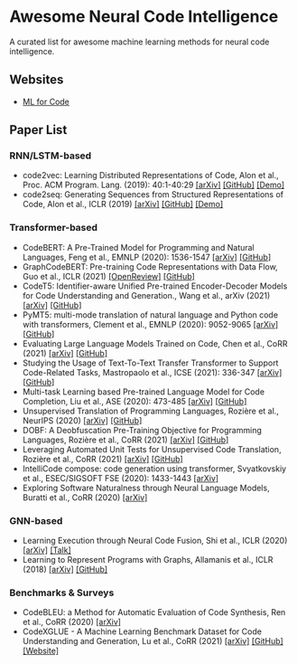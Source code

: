 # Awesome Neural Code Intelligence
A curated list for awesome machine learning methods for neural code intelligence.

## Websites

- [ML for Code](https://ml4code.github.io)

## Paper List

### RNN/LSTM-based

- code2vec: Learning Distributed Representations of Code, Alon et al., Proc. ACM Program. Lang. (2019): 40:1-40:29
  [[arXiv]](https://arxiv.org/abs/1803.09473)
  [[GitHub]](https://github.com/tech-srl/code2vec)
  [[Demo]](https://code2vec.org/)
- code2seq: Generating Sequences from Structured Representations of Code, Alon et al., ICLR (2019)
  [[arXiv]](https://arxiv.org/abs/1808.01400)
  [[GitHub]](https://github.com/tech-srl/code2seq)
  [[Demo]](https://code2seq.org/)

### Transformer-based

- CodeBERT: A Pre-Trained Model for Programming and Natural Languages, Feng et al., EMNLP (2020): 1536-1547 
  [[arXiv]](https://arxiv.org/abs/2002.08155)
  [[GitHub]](https://github.com/microsoft/CodeBERT)
- GraphCodeBERT: Pre-training Code Representations with Data Flow, Guo et al., ICLR (2021)
  [[OpenReview]](https://openreview.net/pdf?id=jLoC4ez43PZ)
  [[GitHub]](https://github.com/microsoft/CodeBERT)
- CodeT5: Identifier-aware Unified Pre-trained Encoder-Decoder Models for Code Understanding and Generation., Wang et al., arXiv (2021) 
  [[arXiv]](https://arxiv.org/abs/2109.00859) 
  [[GitHub]](https://github.com/salesforce/CodeT5)
- PyMT5: multi-mode translation of natural language and Python code with transformers, Clement et al., EMNLP (2020): 9052-9065
  [[arXiv]](https://arxiv.org/abs/2010.03150)
  [[GitHub]](https://github.com/devcartel/pymt5)
- Evaluating Large Language Models Trained on Code, Chen et al., CoRR (2021)
  [[arXiv]](https://arxiv.org/abs/2107.03374) 
  [[GitHub]](https://github.com/openai/human-eval)
- Studying the Usage of Text-To-Text Transfer Transformer to Support Code-Related Tasks, Mastropaolo et al., ICSE (2021): 336-347
  [[arXiv]](https://arxiv.org/abs/2102.02017)
  [[GitHub]](https://github.com/antonio-mastropaolo/T5-learning-ICSE_2021)
- Multi-task Learning based Pre-trained Language Model for Code Completion, Liu et al., ASE (2020): 473-485
  [[arXiv]](https://arxiv.org/abs/2012.14631)
  [[GitHub]](https://github.com/LiuFang816/CugLM)
- Unsupervised Translation of Programming Languages, Rozière et al., NeurIPS (2020)
  [[arXiv]](https://arxiv.org/abs/2006.03511) 
  [[GitHub]](https://github.com/facebookresearch/CodeGen)
- DOBF: A Deobfuscation Pre-Training Objective for Programming Languages, Rozière et al., CoRR (2021)
  [[arXiv]](https://arxiv.org/abs/2102.07492)
  [[GitHub]](https://github.com/facebookresearch/CodeGen)
- Leveraging Automated Unit Tests for Unsupervised Code Translation, Rozière et al., CoRR (2021)
  [[arXiv]](https://arxiv.org/abs/2110.06773) 
  [[GitHub]](https://github.com/facebookresearch/CodeGen)
- IntelliCode compose: code generation using transformer, Svyatkovskiy et al., ESEC/SIGSOFT FSE (2020): 1433-1443
  [[arXiv]](https://arxiv.org/abs/2005.08025)
- Exploring Software Naturalness through Neural Language Models, Buratti et al., CoRR (2020)
  [[arXiv]](https://arxiv.org/abs/2006.12641)
  
### GNN-based

- Learning Execution through Neural Code Fusion, Shi et al., ICLR (2020)
  [[arXiv]](https://arxiv.org/abs/1906.07181)
  [[Talk]](https://papertalk.org/papertalks/3759)
- Learning to Represent Programs with Graphs, Allamanis et al., ICLR (2018)
  [[arXiv]](https://arxiv.org/abs/1711.00740)
  [[GitHub]](https://github.com/Microsoft/graph-based-code-modelling)
  
### Benchmarks & Surveys

- CodeBLEU: a Method for Automatic Evaluation of Code Synthesis, Ren et al., CoRR (2020)
  [[arXiv]](https://arxiv.org/abs/2009.10297)
- CodeXGLUE - A Machine Learning Benchmark Dataset for Code Understanding and Generation, Lu et al., CoRR (2021)
  [[arXiv]](https://arxiv.org/abs/2102.04664)
  [[GitHub]](https://github.com/microsoft/CodeXGLUE)
  [[Website]](https://microsoft.github.io/CodeXGLUE/)
